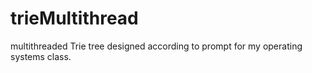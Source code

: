 # trieMultithread
multithreaded Trie tree designed according to prompt for my operating systems class.
